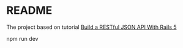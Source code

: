 # README

The project based on tutorial [Build a RESTful JSON API With Rails 5](https://scotch.io/tutorials/build-a-restful-json-api-with-rails-5-part-one)

npm run dev